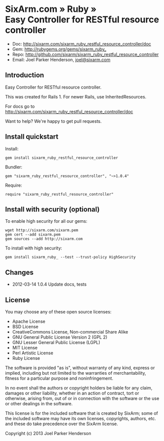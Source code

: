# SixArm.com » Ruby » <br> Easy Controller for RESTful resource controller

* Doc: <http://sixarm.com/sixarm_ruby_restful_resource_controller/doc>
* Gem: <http://rubygems.org/gems/sixarm_ruby_>
* Repo: <http://github.com/sixarm/sixarm_ruby_restful_resource_controller>
* Email: Joel Parker Henderson, <joel@sixarm.com>


## Introduction

Easy Controller for RESTful resource controller.

This was created for Rails 1. For newer Rails, use InheritedResources.

For docs go to <http://sixarm.com/sixarm_ruby_restful_resource_controller/doc>

Want to help? We're happy to get pull requests.


## Install quickstart

Install:

    gem install sixarm_ruby_restful_resource_controller

Bundler:

    gem "sixarm_ruby_restful_resource_controller", "~>1.0.4"

Require:

    require "sixarm_ruby_restful_resource_controller"


## Install with security (optional)

To enable high security for all our gems:

    wget http://sixarm.com/sixarm.pem
    gem cert --add sixarm.pem
    gem sources --add http://sixarm.com

To install with high security:

    gem install sixarm_ruby_ --test --trust-policy HighSecurity


## Changes

* 2012-03-14 1.0.4 Update docs, tests


## License

You may choose any of these open source licenses:

  * Apache License
  * BSD License
  * CreativeCommons License, Non-commercial Share Alike
  * GNU General Public License Version 2 (GPL 2)
  * GNU Lesser General Public License (LGPL)
  * MIT License
  * Perl Artistic License
  * Ruby License

The software is provided "as is", without warranty of any kind, 
express or implied, including but not limited to the warranties of 
merchantability, fitness for a particular purpose and noninfringement. 

In no event shall the authors or copyright holders be liable for any 
claim, damages or other liability, whether in an action of contract, 
tort or otherwise, arising from, out of or in connection with the 
software or the use or other dealings in the software.

This license is for the included software that is created by SixArm;
some of the included software may have its own licenses, copyrights, 
authors, etc. and these do take precedence over the SixArm license.

Copyright (c) 2013 Joel Parker Henderson
